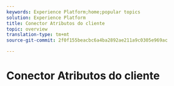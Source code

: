 ```yaml
---
keywords: Experience Platform;home;popular topics
solution: Experience Platform
title: Conector Atributos do cliente
topic: overview
translation-type: tm+mt
source-git-commit: 2f0f155beacbc6a4ba2892ae211a9c0305e969ac

---
```



# Conector Atributos do cliente
